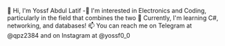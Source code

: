 👋 Hi, I'm Yossf Abdul Latif
-👀 I'm interested in Electronics and Coding, particularly in the field that combines the two
🌱 Currently, I'm learning C#, networking, and databases!
📫 You can reach me on Telegram at @qpz2384 and on Instagram at @yossf0_0 

<!---
yossf2003/yossf2003 is a ✨ special ✨ repository because its `README.md` (this file) appears on your GitHub profile.
You can click the Preview link to take a look at your changes.
--->
